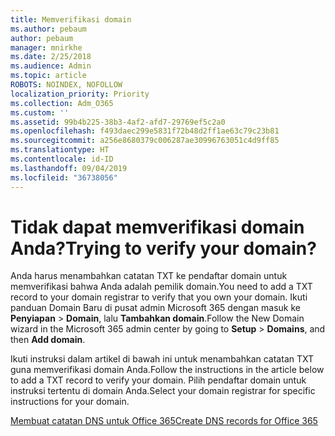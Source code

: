 ```yaml
---
title: Memverifikasi domain
ms.author: pebaum
author: pebaum
manager: mnirkhe
ms.date: 2/25/2018
ms.audience: Admin
ms.topic: article
ROBOTS: NOINDEX, NOFOLLOW
localization_priority: Priority
ms.collection: Adm_O365
ms.custom: ''
ms.assetid: 99b4b225-38b3-4af2-afd7-29769ef5c2a0
ms.openlocfilehash: f493daec299e5831f72b48d2ff1ae63c79c23b81
ms.sourcegitcommit: a256e8680379c006287ae30996763051c4d9ff85
ms.translationtype: HT
ms.contentlocale: id-ID
ms.lasthandoff: 09/04/2019
ms.locfileid: "36738056"
---
```

# <a name="trying-to-verify-your-domain"></a><span data-ttu-id="8e0c4-102">Tidak dapat memverifikasi domain Anda?</span><span class="sxs-lookup"><span data-stu-id="8e0c4-102">Trying to verify your domain?</span></span>

<span data-ttu-id="8e0c4-103">Anda harus menambahkan catatan TXT ke pendaftar domain untuk memverifikasi bahwa Anda adalah pemilik domain.</span><span class="sxs-lookup"><span data-stu-id="8e0c4-103">You need to add a TXT record to your domain registrar to verify that you own your domain.</span></span> <span data-ttu-id="8e0c4-104">Ikuti panduan Domain Baru di pusat admin Microsoft 365 dengan masuk ke **Penyiapan** \> **Domain**, lalu **Tambahkan domain**.</span><span class="sxs-lookup"><span data-stu-id="8e0c4-104">Follow the New Domain wizard in the Microsoft 365 admin center by going to **Setup** \> **Domains**, and then **Add domain**.</span></span> 
  
<span data-ttu-id="8e0c4-105">Ikuti instruksi dalam artikel di bawah ini untuk menambahkan catatan TXT guna memverifikasi domain Anda.</span><span class="sxs-lookup"><span data-stu-id="8e0c4-105">Follow the instructions in the article below to add a TXT record to verify your domain.</span></span> <span data-ttu-id="8e0c4-106">Pilih pendaftar domain untuk instruksi tertentu di domain Anda.</span><span class="sxs-lookup"><span data-stu-id="8e0c4-106">Select your domain registrar for specific instructions for your domain.</span></span>
  
[<span data-ttu-id="8e0c4-107">Membuat catatan DNS untuk Office 365</span><span class="sxs-lookup"><span data-stu-id="8e0c4-107">Create DNS records for Office 365</span></span>](https://docs.microsoft.com/office365/admin/get-help-with-domains/create-dns-records-at-any-dns-hosting-provider)
  

